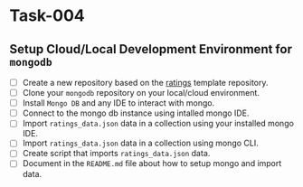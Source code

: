 # Task-004
## Setup Cloud/Local Development Environment for `mongodb`
- [ ] Create a new repository based on the [ratings](https://github.com/bookinfolab/mongodb) template repository.
- [ ] Clone your `mongodb` repository on your local/cloud environment.
- [ ] Install `Mongo DB` and any IDE to interact with mongo.
- [ ] Connect to the mongo db instance using intalled mongo IDE.
- [ ] Import `ratings_data.json` data in a collection using your installed mongo IDE.
- [ ] Import `ratings_data.json` data in a collection using mongo CLI.
- [ ] Create script that imports `ratings_data.json` data.
- [ ] Document in the `README.md` file about how to setup mongo and import data.
